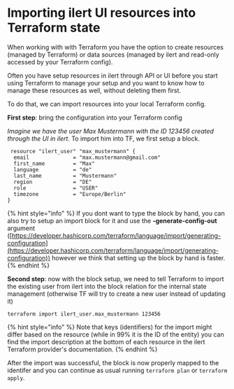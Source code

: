 # Importing ilert UI resources into Terraform state

When working with with Terraform you have the option to create resources (managed by Terraform) or data sources (managed by ilert and read-only accessed by your Terraform config).

Often you have setup resources in ilert through API or UI before you start using Terraform to manage your setup and you want to know how to manage these resources as well, without deleting them first.

To do that, we can import resources into your local Terraform config.

**First step**: bring the configuration into your Terraform config

_Imagine we have the user Max Mustermann with the ID 123456 created through the UI in ilert_. To import him into TF, we first setup a block.

```hcl
 resource "ilert_user" "max_mustermann" {
  email              = "max.mustermann@gmail.com"
  first_name         = "Max"
  language           = "de"
  last_name          = "Mustermann"
  region             = "DE"
  role               = "USER"
  timezone           = "Europe/Berlin"
} 
```

{% hint style="info" %}
If you dont want to type the block by hand, you can also try to setup an import block for it and use the **-generate-config-out** argument ([https://developer.hashicorp.com/terraform/language/import/generating-configuration](https://developer.hashicorp.com/terraform/language/import/generating-configuration)) however we think that setting up the block by hand is faster.
{% endhint %}

**Second step**: now with the block setup, we need to tell Terraform to import the existing user from ilert into the block relation for the internal state management (otherwise TF will try to create a new user instead of updating it)

```
terraform import ilert_user.max_mustermann 123456
```

{% hint style="info" %}
Note that keys (identifiers) for the import might differ based on the resource (while in 99% it is the ID of the entity) you can find the import description at the bottom of each resource in the ilert Terraform provider's documentation.
{% endhint %}

After the import was successful, the block is now properly mapped to the identifer and you can continue as usual running `terraform plan` or `terraform apply`.
